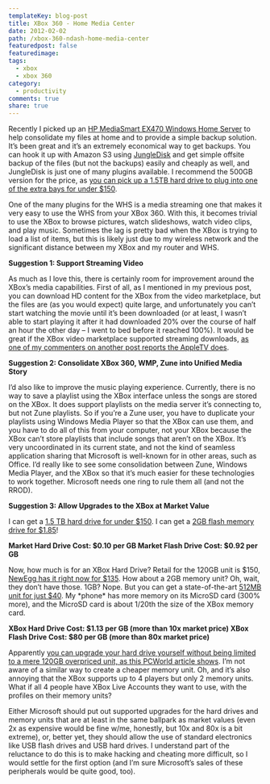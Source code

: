 ```yaml
---
templateKey: blog-post
title: XBox 360 - Home Media Center
date: 2012-02-02
path: /xbox-360-ndash-home-media-center
featuredpost: false
featuredimage:
tags:
  - xbox
  - xbox 360
category:
  - productivity
comments: true
share: true
---
```


Recently I picked up an [HP MediaSmart EX470 Windows Home Server](http://www.amazon.com/gp/product/B000UY1WSK?ie=UTF8&tag=aspalliancecom&linkCode=as2&camp=1789&creative=390957&creativeASIN=B000UY1WSK) to help consolidate my files at home and to provide a simple backup solution. It’s been great and it’s an extremely economical way to get backups. You can hook it up with Amazon S3 using [JungleDisk](http://jungledisk.com/homeserver/index.aspx) and get simple offsite backup of the files (but not the backups) easily and cheaply as well, and JungleDisk is just one of many plugins available. I recommend the 500GB version for the price, as [you can pick up a 1.5TB hard drive to plug into one of the extra bays for under $150](http://www.amazon.com/gp/product/B00066IJPQ?ie=UTF8&tag=aspalliancecom&linkCode=as2&camp=1789&creative=390957&creativeASIN=B00066IJPQ).

One of the many plugins for the WHS is a media streaming one that makes it very easy to use the WHS from your XBox 360. With this, it becomes trivial to use the XBox to browse pictures, watch slideshows, watch video clips, and play music. Sometimes the lag is pretty bad when the XBox is trying to load a list of items, but this is likely just due to my wireless network and the significant distance between my XBox and my router and WHS.

**Suggestion 1: Support Streaming Video**

As much as I love this, there is certainly room for improvement around the XBox’s media capabilities. First of all, as I mentioned in my previous post, you can download HD content for the XBox from the video marketplace, but the files are (as you would expect) quite large, and unfortunately you can’t start watching the movie until it’s been downloaded (or at least, I wasn’t able to start playing it after it had downloaded 20% over the course of half an hour the other day – I went to bed before it reached 100%). It would be great if the XBox video marketplace supported streaming downloads, [as one of my commenters on another post reports the AppleTV does](http://stevesmithblog.com/blog/online-media-and-the-death-of-drm/#comment-377).

**Suggestion 2: Consolidate XBox 360, WMP, Zune into Unified Media Story**

I’d also like to improve the music playing experience. Currently, there is no way to save a playlist using the XBox interface unless the songs are stored on the XBox. It does support playlists on the media server it’s connecting to, but not Zune playlists. So if you’re a Zune user, you have to duplicate your playlists using Windows Media Player so that the XBox can use them, and you have to do all of this from your computer, not your XBox because the XBox can’t store playlists that include songs that aren’t on the XBox. It’s very uncoordinated in its current state, and not the kind of seamless application sharing that Microsoft is well-known for in other areas, such as Office. I’d really like to see some consolidation between Zune, Windows Media Player, and the XBox so that it’s much easier for these technologies to work together. Microsoft needs one ring to rule them all (and not the RROD).

**Suggestion 3: Allow Upgrades to the XBox at Market Value**

I can get a [1.5 TB hard drive for under $150](http://www.amazon.com/gp/redirect.html?ie=UTF8&location=http%3A%2F%2Fwww.amazon.com%2Fs%3Fie%3DUTF8%26x%3D0%26ref%255F%3Dnb%255Fss%255Fgw%26y%3D0%26field-keywords%3Dhard%2520drive%26url%3Dsearch-alias%253Daps&tag=aspalliancecom&linkCode=ur2&camp=1789&creative=390957). I can get a [2GB flash memory drive for $1.85](http://www.amazon.com/gp/product/B000ERAON2?ie=UTF8&tag=aspalliancecom&linkCode=as2&camp=1789&creative=390957&creativeASIN=B000ERAON2)!

**Market Hard Drive Cost: $0.10 per GB Market Flash Drive Cost: $0.92 per GB**

Now, how much is for an XBox Hard Drive? Retail for the 120GB unit is $150, [NewEgg has it right now for $135](http://www.newegg.com/Product/Product.aspx?Item=N82E16874103062&nm_mc=OTC-Froogle&cm_mmc=OTC-Froogle-_-Xbox+360+-+Accessories-_-Microsoft-_-74103062). How about a 2GB memory unit? Oh, wait, they don’t have those. 1GB? Nope. But you can get a state-of-the-art [512MB unit for just $40](http://www.newegg.com/Product/Product.aspx?Item=N82E16874103061). My \*phone\* has more memory on its MicroSD card (300% more), and the MicroSD card is about 1/20th the size of the XBox memory card.

**XBox Hard Drive Cost: $1.13 per GB (more than 10x market price) XBox Flash Drive Cost: $80 per GB (more than 80x market price)**

Apparently [you can upgrade your hard drive yourself without being limited to a mere 120GB overpriced unit, as this PCWorld article shows](http://www.pcworld.com/article/150970/upgrade_your_xbox_360s_hard_drive_on_the_cheap.html). I’m not aware of a similar way to create a cheaper memory unit. Oh, and it’s also annoying that the XBox supports up to 4 players but only 2 memory units. What if all 4 people have XBox Live Accounts they want to use, with the profiles on their memory units?

Either Microsoft should put out supported upgrades for the hard drives and memory units that are at least in the same ballpark as market values (even 2x as expensive would be fine w/me, honestly, but 10x and 80x is a bit extreme), or, better yet, they should allow the use of standard electronics like USB flash drives and USB hard drives. I understand part of the reluctance to do this is to make hacking and cheating more difficult, so I would settle for the first option (and I’m sure Microsoft’s sales of these peripherals would be quite good, too).
